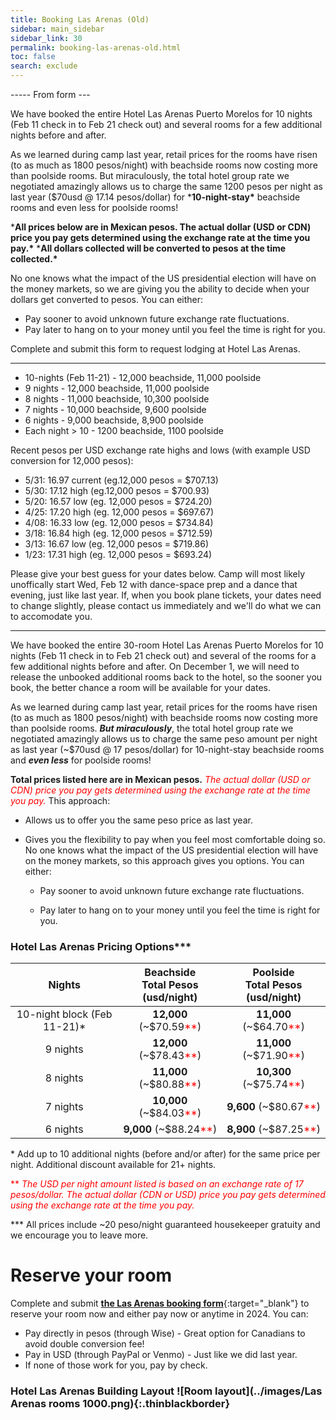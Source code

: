 ```yaml
---
title: Booking Las Arenas (Old)
sidebar: main_sidebar
sidebar_link: 30
permalink: booking-las-arenas-old.html
toc: false
search: exclude
---
```


----- From form ---

We have booked the entire Hotel Las Arenas Puerto Morelos for 10 nights (Feb 11 check in to Feb 21 check out) and several rooms for a few additional nights before and after.

As we learned during camp last year, retail prices for the rooms have risen (to as much as 1800 pesos/night) with beachside rooms now costing more than poolside rooms. But miraculously, the total hotel group rate we negotiated amazingly allows us to charge the same 1200 pesos per night as last year ($70usd @ 17.14 pesos/dollar) for ***10-night-stay\*** beachside rooms and even less for poolside rooms!

***All prices below are in Mexican pesos. The actual dollar (USD or CDN) price you pay gets determined using the exchange rate at the time you pay.\*** ***All dollars collected will be converted to pesos at the time collected.\***

No one knows what the impact of the US presidential election will have on the money markets, so we are giving you the ability to decide when your dollars get converted to pesos. You can either:

- Pay sooner to avoid unknown future exchange rate fluctuations.
- Pay later to hang on to your money until you feel the time is right for you.

Complete and submit this form to request lodging at Hotel Las Arenas.

-----

- 10-nights (Feb 11-21) - 12,000 beachside, 11,000 poolside
- 9 nights - 12,000 beachside, 11,000 poolside
- 8 nights - 11,000 beachside, 10,300 poolside
- 7 nights - 10,000 beachside, 9,600 poolside
- 6 nights - 9,000 beachside, 8,900 poolside
- Each night > 10 - 1200 beachside, 1100 poolside

Recent pesos per USD exchange rate highs and lows (with example USD conversion for 12,000 pesos):

- 5/31: 16.97 current (eg.12,000 pesos = $707.13)
- 5/30: 17.12 high (eg.12,000 pesos = $700.93)
- 5/20: 16.57 low (eg. 12,000 pesos = $724.20)
- 4/25: 17.20 high (eg. 12,000 pesos = $697.67)
- 4/08: 16.33 low (eg. 12,000 pesos = $734.84)
- 3/18: 16.84 high (eg. 12,000 pesos = $712.59)
- 3/13: 16.67 low (eg. 12,000 pesos = $719.86)
- 1/23: 17.31 high (eg. 12,000 pesos = $693.24)

Please give your best guess for your dates below. Camp will most likely unoffically start Wed, Feb 12 with dance-space prep and a dance that evening, just like last year. If, when you book plane tickets, your dates need to change slightly, please contact us immediately and we'll do what we can to accomodate you. 

-----

We have booked the entire 30-room Hotel Las Arenas Puerto Morelos for 10 nights (Feb 11 check in to Feb 21 check out) and several of the rooms for a few additional nights before and after. On December 1, we will need to release the unbooked additional rooms back to the hotel, so the sooner you book, the better chance a room will be available for your dates.

As we learned during camp last year, retail prices for the rooms have risen (to as much as 1800 pesos/night) with beachside rooms now costing more than poolside rooms. ***But miraculously***, the total hotel group rate we negotiated amazingly allows us to charge the same peso amount per night as last year (~$70usd @ 17 pesos/dollar) for 10-night-stay beachside rooms and ***even less*** for poolside rooms!

**Total prices listed here are in Mexican pesos.** <span style="color:red">*The actual dollar (USD or CDN) price you pay gets determined using the exchange rate at the time you pay.*</span> This approach:

*  Allows us to offer you the same peso price as last year.

* Gives you the flexibility to pay when you feel most comfortable doing so. No one knows what the impact of the US presidential election will have on the money markets, so this approach gives you options. You can either:

  * Pay sooner to avoid unknown future exchange rate fluctuations.

  * Pay later to hang on to your money until you feel the time is right for you.

### Hotel Las Arenas Pricing Options***

| Nights | Beachside<br>Total Pesos (usd/night) | Poolside<br>Total Pesos (usd/night) |
| :--------------------------------------------------------: | :----------------------------------: | :----------------------------------: |
| 10-night block (Feb 11-21)* |            **12,000** (~$70.59<span style="color:red">**</span>)            | **11,000** (~$64.70<span style="color:red">**</span>) |
| 9 nights                                                |            **12,000** (~$78.43<span style="color:red">**</span>)            | **11,000** (~$71.90<span style="color:red">**</span>) |
| 8 nights                                                |            **11,000** (~$80.88<span style="color:red">**</span>)            | **10,300** (~$75.74<span style="color:red">**</span>) |
| 7 nights                                                |            **10,000** (~$84.03<span style="color:red">**</span>)            | **9,600** (~$80.67<span style="color:red">**</span>) |
| 6 nights                                                |            **9,000** (~$88.24<span style="color:red">**</span>)            | **8,900** (~$87.25<span style="color:red">**</span>) |

\* Add up to 10 additional nights (before and/or after) for the same price per night. Additional discount available for 21+ nights.

<span style="color:red">\** *The USD per night amount listed is based on an exchange rate of 17 pesos/dollar. The actual dollar (CDN or USD) price you pay gets determined using the exchange rate at the time you pay.*</span>

\*\*\* All prices include ~20 peso/night guaranteed housekeeper gratuity and we encourage you to leave more.

# Reserve your room
Complete and submit [**the Las Arenas booking form**](https://docs.google.com/forms/d/e/1FAIpQLSct3SrTHl76pMYcZ5z9-eWdLCjCXzf4igqfVk689qA42YuyWA/viewform){:target="_blank"} to reserve your room now and either pay now or anytime in 2024. You can:

* Pay directly in pesos (through Wise) - Great option for Canadians to avoid double conversion fee!
* Pay in USD (through PayPal or Venmo) - Just like we did last year.
* If none of those work for you, pay by check.

<!-- Keep next two lines on one to lessen vertical spacing -->
### Hotel Las Arenas Building Layout ![Room layout](../images/Las Arenas rooms 1000.png){:.thinblackborder}